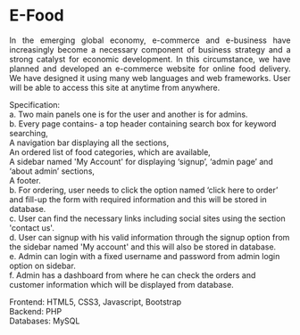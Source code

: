 # E-Food
<p align="justify">In the emerging global economy, e-commerce and e-business have increasingly become a necessary component of business strategy and a strong catalyst for economic development. In this circumstance, we have planned and developed an e-commerce website for online food delivery. We have designed it using many web languages and web frameworks. User will be able to access this site at anytime from anywhere.

Specification:<br>
a. Two main panels one is for the user and another is for admins.<br>
b. Every page contains- a top header containing search box for keyword searching,<br>
A navigation bar displaying all the sections,<br>
An ordered list of food categories, which are available,<br>
A sidebar named 'My Account' for displaying ‘signup’, ‘admin page’ and ‘about admin’ sections,<br>
A footer.<br>
b. For ordering, user needs to click the option named ‘click here to order’ and fill-up the form with required information and this will be stored in database.<br>
c. User can find the necessary links including social sites using the section 'contact us'.<br>
d. User can signup with his valid information through the signup option from the sidebar named 'My account' and this will also be stored in database.<br>
e. Admin can login with a fixed username and password from admin login option on sidebar.<br>
f. Admin has a dashboard from where he can check the orders and customer information which will be displayed from database.

Frontend: HTML5, CSS3, Javascript, Bootstrap<br>
Backend: PHP<br>
Databases: MySQL
